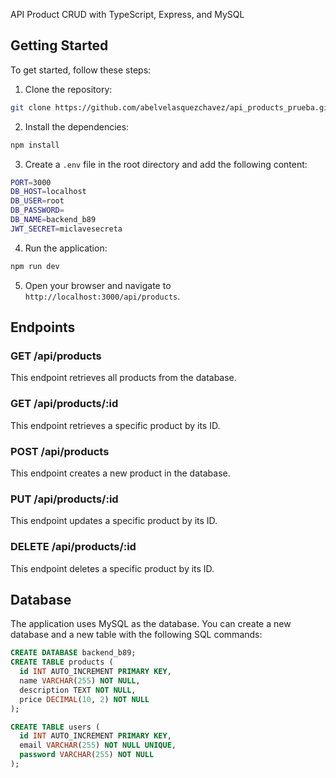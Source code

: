 API Product CRUD with TypeScript, Express, and MySQL

## Getting Started

To get started, follow these steps:

1. Clone the repository:

```bash
git clone https://github.com/abelvelasquezchavez/api_products_prueba.git
```

2. Install the dependencies:

```bash
npm install
```

3. Create a `.env` file in the root directory and add the following content:

```bash
PORT=3000
DB_HOST=localhost
DB_USER=root
DB_PASSWORD=
DB_NAME=backend_b89
JWT_SECRET=miclavesecreta
```

4. Run the application:

```bash
npm run dev
```

5. Open your browser and navigate to `http://localhost:3000/api/products`.

## Endpoints

### GET /api/products

This endpoint retrieves all products from the database.

### GET /api/products/:id

This endpoint retrieves a specific product by its ID.

### POST /api/products

This endpoint creates a new product in the database.

### PUT /api/products/:id

This endpoint updates a specific product by its ID.

### DELETE /api/products/:id

This endpoint deletes a specific product by its ID.

## Database

The application uses MySQL as the database. You can create a new database and a new table with the following SQL commands:

```sql
CREATE DATABASE backend_b89;
CREATE TABLE products (
  id INT AUTO_INCREMENT PRIMARY KEY,
  name VARCHAR(255) NOT NULL,
  description TEXT NOT NULL,
  price DECIMAL(10, 2) NOT NULL
);

CREATE TABLE users (
  id INT AUTO_INCREMENT PRIMARY KEY,
  email VARCHAR(255) NOT NULL UNIQUE,
  password VARCHAR(255) NOT NULL
);
```


